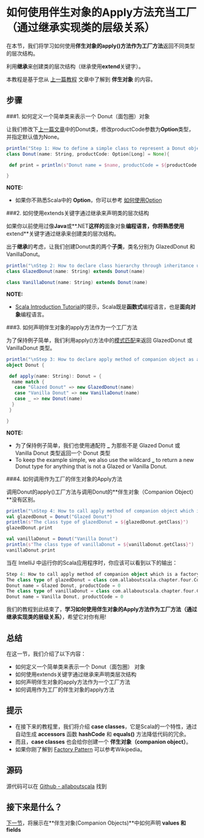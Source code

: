 # 如何使用伴生对象的Apply方法充当工厂（通过继承实现类的层级关系）
 

在本节，我们将学习如何使用**伴生对象的apply()**方法作为**工厂方法**返回不同类型的层次结构。

利用**继承**来创建类的层次结构（继承使用**extend**关键字）。

本教程是基于您从 [上一篇教程](4_3.md) 文章中了解到 **伴生对象** 的内容。

## 步骤

###1. 如何定义一个简单类来表示一个 Donut（面包圈）对象

让我们修改下[上一篇文章](4_3.md)中的Donut类，修改productCode参数为**Option**类型，并指定默认值为None。

```scala
println("Step 1: How to define a simple class to represent a Donut object")
class Donut(name: String, productCode: Option[Long] = None){

 def print = println(s"Donut name = $name, productCode = ${productCode.getOrElse(0)}")

}

```

**NOTE:**

- 如果你不熟悉Scala中的 **Option**，你可以参考 [如何使用Option]()

###2. 如何使用extends关键字通过继承来声明类的层次结构

如果你以前使用过像**Java**或**.NET**这样的**面象对象**编程语言，你将熟悉使用**extend**关键字通过继承来创建类的层次结构。


出于**继承**的考虑，让我们创建Donut类的两个**子类**，类名分别为 GlazedDonut 和 VanillaDonut。

```scala
println("\nStep 2: How to declare class hierarchy through inheritance using extends keyword")
class GlazedDonut(name: String) extends Donut(name)

class VanillaDonut(name: String) extends Donut(name)

```

**NOTE:**

- [Scala Introduction Tutorial]()的提示，Scala既是**函数式**编程语言，也是**面向对象**编程语言。


###3. 如何声明伴生对象的apply方法作为一个工厂方法

为了保持例子简单，我们利用apply()方法中的[模式匹配]()来返回 GlazedDonut 或VanillaDonut 类型。

```scala
println("\nStep 3: How to declare apply method of companion object as a factory")
object Donut {

 def apply(name: String): Donut = {
  name match {
   case "Glazed Donut" => new GlazedDonut(name)
   case "Vanilla Donut" => new VanillaDonut(name)
   case _ => new Donut(name)
  }
 }

}

```

**NOTE:**

- 为了保持例子简单，我们也使用通配符 **_** 为那些不是 Glazed Donut 或 Vanilla Donut 类型返回一个 Donut 类型
- To keep the example simple, we also use the wildcard **_** to return a new Donut type for anything that is not a Glazed or Vanilla Donut.

###4. 如何调用作为工厂的伴生对象的Apply方法

调用Donut的apply()工厂方法与调用Donut的**伴生对象（Companion Object）**没有区别。

```scala
println("\nStep 4: How to call apply method of companion object which is a factory")
val glazedDonut = Donut("Glazed Donut")
println(s"The class type of glazedDonut = ${glazedDonut.getClass}")
glazedDonut.print

val vanillaDonut = Donut("Vanilla Donut")
println(s"The class type of vanillaDonut = ${vanillaDonut.getClass}")
vanillaDonut.print

```

当在 IntelliJ 中运行你的Scala应用程序时，你应该可以看到以下的输出：

```scala
Step 4: How to call apply method of companion object which is a factory
The class type of glazedDonut = class com.allaboutscala.chapter.four.CompanionObjectAsFactory_Tutorial$GlazedDonut
Donut name = Glazed Donut, productCode = 0
The class type of vanillaDonut = class com.allaboutscala.chapter.four.CompanionObjectAsFactory_Tutorial$VanillaDonut
Donut name = Vanilla Donut, productCode = 0

```

我们的教程到此结束了，**学习如何使用伴生对象的Apply方法作为工厂方法（通过继承实现类的层级关系）**，希望它对你有用!

## 总结

在这一节，我们介绍了以下内容：

- 如何定义一个简单类来表示一个 Donut（面包圈） 对象
- 如何使用extends关键字通过继承来声明类层次结构
- 如何声明伴生对象的apply方法作为一个工厂方法
- 如何调用作为工厂的伴生对象的apply方法

## 提示

- 在接下来的教程里，我们将介绍 **case classes**，它是Scala的一个特性，通过自动生成 **accessors** 函数 **hashCode** 和 **equals()** 方法降低代码的冗余。
- 而且，**case classes** 也会给你创建一个 **伴生对象（companion object）**。
- 如果你刚了解到 [Factory Pattern](https://en.wikipedia.org/wiki/Factory_(object-oriented_programming)) 可以参考Wikipedia。

## 源码

源代码可以在 [Github - allaboutscala](https://github.com/nadimbahadoor/allaboutscala) 找到

 
## 接下来是什么？

[下一节](4_5.md)，将展示在**伴生对象(Companion Objects)**中如何声明 **values 和 fields** 